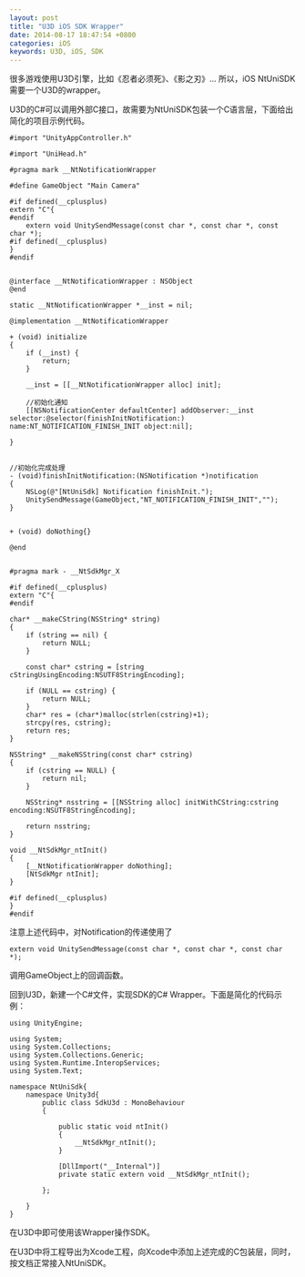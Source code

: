 ```yaml
---
layout: post
title: "U3D iOS SDK Wrapper"
date: 2014-08-17 18:47:54 +0800
categories: iOS
keywords: U3D, iOS, SDK
---
```


很多游戏使用U3D引擎，比如《忍者必须死》、《影之刃》... 所以，iOS NtUniSDK需要一个U3D的wrapper。

U3D的C#可以调用外部C接口，故需要为NtUniSDK包装一个C语言层，下面给出简化的项目示例代码。

 <!-- more -->

	#import "UnityAppController.h"

	#import "UniHead.h"

	#pragma mark __NtNotificationWrapper

	#define GameObject "Main Camera"

	#if defined(__cplusplus)
	extern "C"{
	#endif
    	extern void UnitySendMessage(const char *, const char *, const char *);
	#if defined(__cplusplus)
	}
	#endif


	@interface __NtNotificationWrapper : NSObject
	@end

	static __NtNotificationWrapper *__inst = nil;

	@implementation __NtNotificationWrapper

	+ (void) initialize
	{
    	if (__inst) {
        	return;
    	}

    	__inst = [[__NtNotificationWrapper alloc] init];

    	//初始化通知
    	[[NSNotificationCenter defaultCenter] addObserver:__inst selector:@selector(finishInitNotification:) name:NT_NOTIFICATION_FINISH_INIT object:nil];

	}


	//初始化完成处理
	- (void)finishInitNotification:(NSNotification *)notification
	{
   		NSLog(@"[NtUniSdk] Notification finishInit.");
    	UnitySendMessage(GameObject,"NT_NOTIFICATION_FINISH_INIT","");
	}


	+ (void) doNothing{}

	@end


	#pragma mark - __NtSdkMgr_X

	#if defined(__cplusplus)
	extern "C"{
	#endif

    char* __makeCString(NSString* string)
    {
        if (string == nil) {
            return NULL;
        }

        const char* cstring = [string cStringUsingEncoding:NSUTF8StringEncoding];

        if (NULL == cstring) {
            return NULL;
        }
        char* res = (char*)malloc(strlen(cstring)+1);
        strcpy(res, cstring);
        return res;
    }

    NSString* __makeNSString(const char* cstring)
    {
        if (cstring == NULL) {
            return nil;
        }

        NSString* nsstring = [[NSString alloc] initWithCString:cstring encoding:NSUTF8StringEncoding];

        return nsstring;
    }

    void __NtSdkMgr_ntInit()
    {
        [__NtNotificationWrapper doNothing];
        [NtSdkMgr ntInit];
    }

	#if defined(__cplusplus)
	}
	#endif

注意上述代码中，对Notification的传递使用了

	extern void UnitySendMessage(const char *, const char *, const char *);

调用GameObject上的回调函数。

回到U3D，新建一个C#文件，实现SDK的C# Wrapper。下面是简化的代码示例：


	using UnityEngine;

	using System;
	using System.Collections;
	using System.Collections.Generic;
	using System.Runtime.InteropServices;
	using System.Text;

	namespace NtUniSdk{
		namespace Unity3d{
			public class SdkU3d : MonoBehaviour
			{

				public static void ntInit()
				{
					__NtSdkMgr_ntInit();
				}

				[DllImport("__Internal")]
				private static extern void __NtSdkMgr_ntInit();

			};

		}
	}

在U3D中即可使用该Wrapper操作SDK。

在U3D中将工程导出为Xcode工程，向Xcode中添加上述完成的C包装层，同时，按文档正常接入NtUniSDK。
